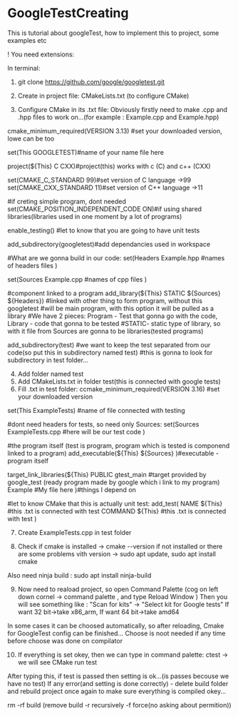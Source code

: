 # GoogleTestCreating
This is tutorial about googleTest, how to implement this to project, some examples etc

! You need extensions: 

In terminal:
1. git clone https://github.com/google/googletest.git

2. Create in project file: CMakeLists.txt (to configure CMake)

3. Configure CMake in its .txt file:
Obviously firstly need to make .cpp and .hpp files to work on...(for example : Example.cpp and Example.hpp)

cmake_minimum_required(VERSION 3.13) #set your downloaded version, lowe can be too

set(This GOOGLETEST)#name of your name file here 

project(${This} C CXX)#project(this) works with c (C) and c++ (CXX)

set(CMAKE_C_STANDARD 99)#set version of C language ->99
set(CMAKE_CXX_STANDARD 11)#set version of C++ language ->11

#if creting simple program, dont needed
set(CMAKE_POSITION_INDEPENDENT_CODE ON)#if using shared libraries(libraries used in one moment by a lot of programs)

enable_testing() #let to know that you are going to have unit tests

add_subdirectory(googletest)#add dependancies used in workspace

#What are we gonna build in our code:
set(Headers
    Example.hpp #names of headers files
)

set(Sources
    Example.cpp #names of cpp files
)

#component linked to a program
add_library(${This} STATIC ${Sources} ${Headers}) #linked with other thing to form program, without this googletest
#will be main program, with this option it will be pulled as a library
#We have 2 pieces: Program - Test that gonna go with the code, Library - code that gonna to be tested
#STATIC- static type of library, so with it file from Sources are gonna to be libraries(tested programs)

add_subdirectory(test) #we want to keep the test separated from our code(so put this in subdirectory named test)
#this is gonna to look for subdirectory in test folder...


4. Add folder named test
5. Add CMakeLists.txt in folder test(this is connected with google tests)
6. Fill .txt in test folder:
ccmake_minimum_required(VERSION 3.16) #set your downloaded version

set(This ExampleTests) #name of file connected with testing

#dont need headers for tests, so need only Sources:
set(Sources
    ExampleTests.cpp #here will be our test code
)

#the program itself (test is program, program which is tested is componend linked to a program)
add_executable(${This} ${Sources} )#executable - program itself

target_link_libraries(${This} PUBLIC 
gtest_main #target provided by google_test (ready program made by google which i link to my program)
Example #My file here
)#things I depend on

#let to know CMake that this is actually unit test:
add_test(
    NAME ${This} #this .txt is connected with test
    COMMAND ${This} #this .txt is connected with test
)

7. Create ExampleTests.cpp in test folder

8. Check if cmake is installed -> cmake --version
if not installed or there are some problems vith version -> sudo apt update,
sudo apt install cmake

Also need ninja build : sudo apt install ninja-build

9. Now need to reaload project, so open Command Palette (cog on left down cornel -> command palette , and type Reload Window )
Then you will see something like : "Scan for kits" -> "Select kit for Google tests"
If want 32 bit->take x86_arm,
If want 64 bit->take amd64

In some cases it can be choosed automatically, so after reloading, Cmake for GoogleTest config can be finished...
Choose is noot needed if any time before choose was done on compilator

10. If everything is set okey, then we can type in command palette:
ctest -> we will see CMake run test 

After typing this, if test is passed then setting is ok...(is passes becouse we have no test)
If any error(and setting is done correctly) - delete build folder and rebuild project once again
to make sure everything is compiled okey...

rm -rf build (remove build -r recursively -f force(no asking about permition))





